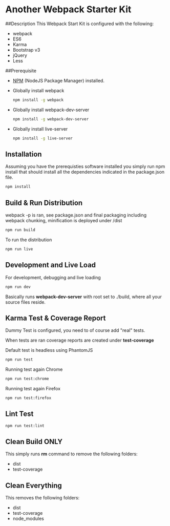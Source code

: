 # Another Webpack Starter Kit

##Description
This Webpack Start Kit is configured with the following:

* webpack
* ES6
* Karma
* Bootstrap v3
* jQuery
* Less

##Prerequisite

* [NPM](https://www.npmjs.com/) (NodeJS Package Manager) installed.
* Globally install webpack

    ```bash
    npm install -g webpack
    ```
    
* Globally install webpack-dev-server

    ```bash
    npm install -g webpack-dev-server
    ```    

* Globally install live-server

    ```bash
    npm install -g live-server
    ```
   

## Installation

Assuming you have the prerequisties software installed you simply run npm install that should install
all the dependencies indicated in the package.json file.

 ```bash
 npm install
 ```
## Build & Run Distribution 

webpack -p is ran, see package.json and final packaging including webpack chunking, minification is deployed under /dist

 ```bash
 npm run build
 ```

 To run the distribution
 
  ```bash
 npm run live
 ```
## Development and Live Load

For development, debugging and live loading

 ```bash
 npm run dev
 ```
 
 Basically runs **webpack-dev-server** with root set to ./build, where all your source files reside.
 
 ## Karma Test & Coverage Report
 
Dummy Test is configured, you need to of course add "real" tests.
 
When tests are ran coverage reports are created under **test-coverage**

Default test is headless using PhantomJS
 
 ```bash
 npm run test
 ```
 
Running test again Chrome

 ```bash
 npm run test:chrome
 ```
 
Running test again Firefox

 ```bash
 npm run test:firefox
 ```
 
## Lint Test
 
 ```bash
 npm run test:lint
 ```
 
## Clean Build ONLY
 
This simply runs **rm** command to remove the following folders:

* dist
* test-coverage

## Clean Everything

This removes the following folders:

* dist
* test-coverage
* node_modules
 
 
 
